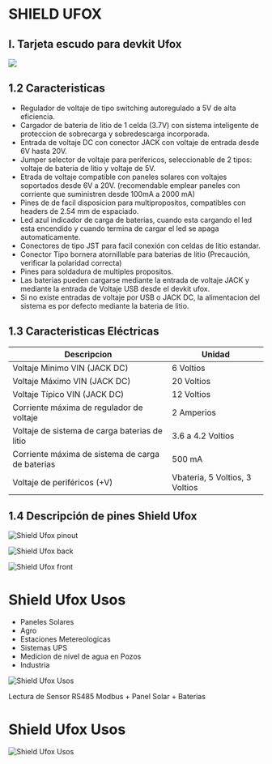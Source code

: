 # SHIELD UFOX
## I. Tarjeta escudo para devkit Ufox

![](https://github.com/TECA-IOT/Shield-Ufox/blob/main/images/shield%20ufox_.png )

## 1.2 Caracteristicas
- Regulador de voltaje de tipo switching autoregulado a 5V de alta eficiencia.
- Cargador de bateria de litio de 1 celda (3.7V) con sistema inteligente de proteccion de sobrecarga y sobredescarga incorporada.
- Entrada de voltaje DC con conector JACK con voltaje de entrada desde 6V hasta 20V. 
- Jumper selector de voltaje para perifericos, seleccionable de 2 tipos: voltaje de bateria de litio y voltaje de 5V.
- Etrada de voltaje compatible con paneles solares con voltajes soportados desde 6V a 20V. (recomendable emplear paneles con corriente que suministren desde 100mA a 2000 mA)
- Pines de de facil disposicion para multipropositos, compatibles con headers de 2.54 mm de espaciado.
- Led azul indicador de carga de baterias, cuando esta cargando el led esta encendido y cuando termina de cargar el led se apaga automaticamente.
- Conectores de tipo JST para facil conexión con celdas de litio estandar.
- Conector Tipo bornera atornillable para baterias de litio (Precaución, verificar la polaridad correcta)
- Pines para soldadura de multiples propositos.
- Las baterias pueden cargarse mediante la entrada de voltaje JACK y mediante la entrada de Voltaje USB desde el devkit ufox.
- Si no existe entradas de voltaje por USB o JACK DC, la alimentacion del sistema es por defecto mediante la bateria de litio.

## 1.3 Caracteristicas Eléctricas

| Descripcion | Unidad                    |
| ------------- | ------------------------------|
| Voltaje Minimo  VIN (JACK DC) |  6 Voltios    |  
| Voltaje Máximo  VIN (JACK DC) |  20 Voltios   |  
| Voltaje Típico  VIN (JACK DC) |  12 Voltios   |  
| Corriente máxima de regulador de voltaje   | 2 Amperios  |
| Voltaje de sistema de carga baterias de litio |  3.6 a 4.2 Voltios     | 
| Corriente máxima de sistema de carga de baterias   | 500 mA     |
| Voltaje de periféricos (+V)  | Vbateria, 5 Voltios, 3 Voltios      |

## 1.4 Descripción de pines Shield Ufox

![Shield Ufox pinout](https://github.com/TECA-IOT/Shield-Ufox/blob/main/images/SHIELD%20UFOX%20SCHEMATICS_.png)

![Shield Ufox back](https://github.com/TECA-IOT/Shield-Ufox/blob/main/images/Shield%20Ufox%20Back.jpg)

![Shield Ufox front](https://github.com/TECA-IOT/Shield-Ufox/blob/main/images/shield%20ufox%20front.jpg)

# Shield Ufox Usos
- Paneles Solares
- Agro
- Estaciones Metereologicas
- Sistemas UPS
- Medicion de nivel de agua en Pozos
- Industria


![Shield Ufox Usos](https://github.com/TECA-IOT/Shield-Ufox/blob/main/images/shield%20ufox%20usos.jpg)

Lectura de Sensor RS485 Modbus + Panel Solar + Baterias
# Shield Ufox Usos
![Shield Ufox Usos](https://github.com/TECA-IOT/Water_Level_UFOX_RS485/blob/main/Image/esquematico%20rs485_shieldUfox_sonda_nivel_bb.png)




